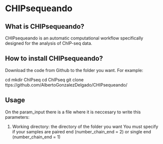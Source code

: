 # CHIPsequeando

## What is CHIPsequeando?
CHIPsequeando is an automatic computational workflow specifically designed for the analysis of ChIP-seq data.

## How to install CHIPsequeando?
Download the code from Github to the folder you want. For example: 

>
cd
mkdir ChIPseq
cd ChIPseq
git clone ttps://github.com/AlbertoGonzalezDelgado/CHIPsequeando/ 

## Usage
On the param_input there is a file where it is neccesary to write this parameters:
1. Working directory: the directory of the folder you want 
You must specify if your samples are paired end (number_chain_end = 2) or single end (number_chain_end = 1)
